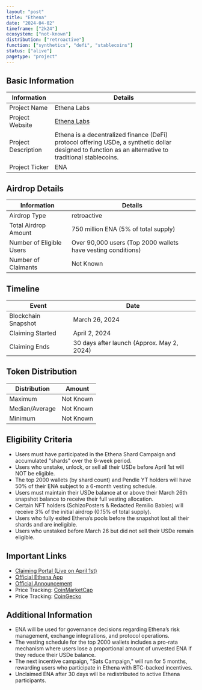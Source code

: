 ```yaml
---
layout: "post"
title: "Ethena"
date: "2024-04-02"
timeframe: ["2k24"]
ecosystem: ["not-known"]
distribution: ["retroactive"]
function: ["synthetics", "defi", "stablecoins"]
status: ["alive"]
pagetype: "project"
---
```


## Basic Information

| Information         | Details                                                                                                                                                |
| ------------------- | ------------------------------------------------------------------------------------------------------------------------------------------------------ |
| Project Name        | Ethena Labs                                                                                                                                            |
| Project Website     | [Ethena Labs](https://ethena.fi)                                                                                                                       |
| Project Description | Ethena is a decentralized finance (DeFi) protocol offering USDe, a synthetic dollar designed to function as an alternative to traditional stablecoins. |
| Project Ticker      | ENA                                                                                                                                                    |

## Airdrop Details

| Information              | Details                                                      |
| ------------------------ | ------------------------------------------------------------ |
| Airdrop Type             | retroactive                                                  |
| Total Airdrop Amount     | 750 million ENA (5% of total supply)                         |
| Number of Eligible Users | Over 90,000 users (Top 2000 wallets have vesting conditions) |
| Number of Claimants      | Not Known                                                    |

## Timeline

| Event               | Date                                       |
| ------------------- | ------------------------------------------ |
| Blockchain Snapshot | March 26, 2024                             |
| Claiming Started    | April 2, 2024                              |
| Claiming Ends       | 30 days after launch (Approx. May 2, 2024) |

## Token Distribution

| Distribution   | Amount    |
| -------------- | --------- |
| Maximum        | Not Known |
| Median/Average | Not Known |
| Minimum        | Not Known |

## Eligibility Criteria

- Users must have participated in the Ethena Shard Campaign and accumulated "shards" over the 6-week period.
- Users who unstake, unlock, or sell all their USDe before April 1st will NOT be eligible.
- The top 2000 wallets (by shard count) and Pendle YT holders will have 50% of their ENA subject to a 6-month vesting schedule.
- Users must maintain their USDe balance at or above their March 26th snapshot balance to receive their full vesting allocation.
- Certain NFT holders (SchizoPosters & Redacted Remilio Babies) will receive 3% of the initial airdrop (0.15% of total supply).
- Users who fully exited Ethena’s pools before the snapshot lost all their shards and are ineligible.
- Users who unstaked before March 26 but did not sell their USDe remain eligible.

## Important Links

- [Claiming Portal (Live on April 1st)](https://claim.ethena.fi)
- [Official Ethena App](https://app.ethena.fi)
- [Official Announcement](https://mirror.xyz/0xF99d0E4E3435cc9C9868D1C6274DfaB3e2721341/uCBp9VeuLWs-ul1b6AOUAoMg5HBB_iizMIi-11N6nT8)
- Price Tracking: [CoinMarketCap](https://coinmarketcap.com/currencies/ethena)
- Price Tracking: [CoinGecko](https://www.coingecko.com/en/coins/ethena)

## Additional Information

- ENA will be used for governance decisions regarding Ethena’s risk management, exchange integrations, and protocol operations.
- The vesting schedule for the top 2000 wallets includes a pro-rata mechanism where users lose a proportional amount of unvested ENA if they reduce their USDe balance.
- The next incentive campaign, "Sats Campaign," will run for 5 months, rewarding users who participate in Ethena with BTC-backed incentives.
- Unclaimed ENA after 30 days will be redistributed to active Ethena participants.